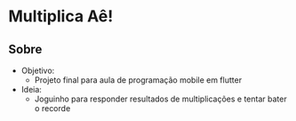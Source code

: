 # Multiplica Aê!


## Sobre

- Objetivo: 
	- Projeto final para aula de programação mobile em flutter
- Ideia:
	- Joguinho para responder resultados de multiplicações e tentar bater o recorde 

